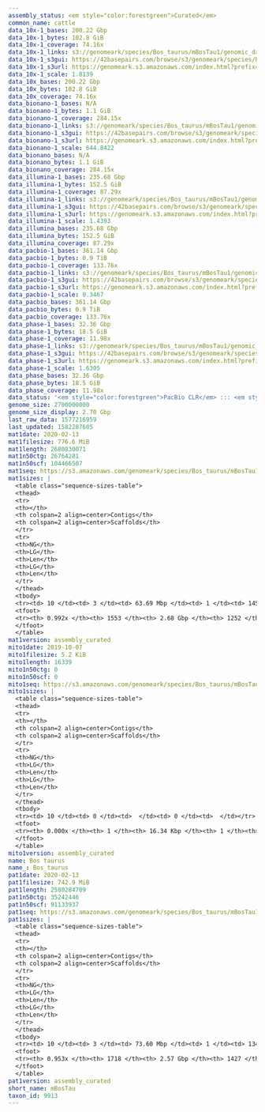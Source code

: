 ```yaml
---
assembly_status: <em style="color:forestgreen">Curated</em>
common_name: cattle
data_10x-1_bases: 200.22 Gbp
data_10x-1_bytes: 102.8 GiB
data_10x-1_coverage: 74.16x
data_10x-1_links: s3://genomeark/species/Bos_taurus/mBosTau1/genomic_data/10x/<br>
data_10x-1_s3gui: https://42basepairs.com/browse/s3/genomeark/species/Bos_taurus/mBosTau1/genomic_data/10x/
data_10x-1_s3url: https://genomeark.s3.amazonaws.com/index.html?prefix=species/Bos_taurus/mBosTau1/genomic_data/10x/
data_10x-1_scale: 1.8139
data_10x_bases: 200.22 Gbp
data_10x_bytes: 102.8 GiB
data_10x_coverage: 74.16x
data_bionano-1_bases: N/A
data_bionano-1_bytes: 1.1 GiB
data_bionano-1_coverage: 284.15x
data_bionano-1_links: s3://genomeark/species/Bos_taurus/mBosTau1/genomic_data/bionano/<br>
data_bionano-1_s3gui: https://42basepairs.com/browse/s3/genomeark/species/Bos_taurus/mBosTau1/genomic_data/bionano/
data_bionano-1_s3url: https://genomeark.s3.amazonaws.com/index.html?prefix=species/Bos_taurus/mBosTau1/genomic_data/bionano/
data_bionano-1_scale: 644.8422
data_bionano_bases: N/A
data_bionano_bytes: 1.1 GiB
data_bionano_coverage: 284.15x
data_illumina-1_bases: 235.68 Gbp
data_illumina-1_bytes: 152.5 GiB
data_illumina-1_coverage: 87.29x
data_illumina-1_links: s3://genomeark/species/Bos_taurus/mBosTau1/genomic_data/illumina/<br>
data_illumina-1_s3gui: https://42basepairs.com/browse/s3/genomeark/species/Bos_taurus/mBosTau1/genomic_data/illumina/
data_illumina-1_s3url: https://genomeark.s3.amazonaws.com/index.html?prefix=species/Bos_taurus/mBosTau1/genomic_data/illumina/
data_illumina-1_scale: 1.4393
data_illumina_bases: 235.68 Gbp
data_illumina_bytes: 152.5 GiB
data_illumina_coverage: 87.29x
data_pacbio-1_bases: 361.14 Gbp
data_pacbio-1_bytes: 0.9 TiB
data_pacbio-1_coverage: 133.76x
data_pacbio-1_links: s3://genomeark/species/Bos_taurus/mBosTau1/genomic_data/pacbio/<br>
data_pacbio-1_s3gui: https://42basepairs.com/browse/s3/genomeark/species/Bos_taurus/mBosTau1/genomic_data/pacbio/
data_pacbio-1_s3url: https://genomeark.s3.amazonaws.com/index.html?prefix=species/Bos_taurus/mBosTau1/genomic_data/pacbio/
data_pacbio-1_scale: 0.3467
data_pacbio_bases: 361.14 Gbp
data_pacbio_bytes: 0.9 TiB
data_pacbio_coverage: 133.76x
data_phase-1_bases: 32.36 Gbp
data_phase-1_bytes: 18.5 GiB
data_phase-1_coverage: 11.98x
data_phase-1_links: s3://genomeark/species/Bos_taurus/mBosTau1/genomic_data/phase/<br>
data_phase-1_s3gui: https://42basepairs.com/browse/s3/genomeark/species/Bos_taurus/mBosTau1/genomic_data/phase/
data_phase-1_s3url: https://genomeark.s3.amazonaws.com/index.html?prefix=species/Bos_taurus/mBosTau1/genomic_data/phase/
data_phase-1_scale: 1.6305
data_phase_bases: 32.36 Gbp
data_phase_bytes: 18.5 GiB
data_phase_coverage: 11.98x
data_status: '<em style="color:forestgreen">PacBio CLR</em> ::: <em style="color:forestgreen">10x</em> ::: <em style="color:forestgreen">Phase</em> ::: <em style="color:forestgreen">Illumina</em>'
genome_size: 2700000000
genome_size_display: 2.70 Gbp
last_raw_data: 1577216959
last_updated: 1582287605
mat1date: 2020-02-13
mat1filesize: 776.6 MiB
mat1length: 2680830071
mat1n50ctg: 26764281
mat1n50scf: 104466507
mat1seq: https://s3.amazonaws.com/genomeark/species/Bos_taurus/mBosTau1/assembly_curated/mBosTau1.mat.cur.20200213.fasta.gz
mat1sizes: |
  <table class="sequence-sizes-table">
  <thead>
  <tr>
  <th></th>
  <th colspan=2 align=center>Contigs</th>
  <th colspan=2 align=center>Scaffolds</th>
  </tr>
  <tr>
  <th>NG</th>
  <th>LG</th>
  <th>Len</th>
  <th>LG</th>
  <th>Len</th>
  </tr>
  </thead>
  <tbody>
  <tr><td> 10 </td><td> 3 </td><td> 63.69 Mbp </td><td> 1 </td><td> 145.54 Mbp </td></tr>  <tr><td> 20 </td><td> 8 </td><td> 47.65 Mbp </td><td> 3 </td><td> 120.79 Mbp </td></tr>  <tr><td> 30 </td><td> 14 </td><td> 38.56 Mbp </td><td> 6 </td><td> 117.22 Mbp </td></tr>  <tr><td> 40 </td><td> 22 </td><td> 32.06 Mbp </td><td> 8 </td><td> 110.43 Mbp </td></tr>  <tr style="background-color:#cccccc;"><td> 50 </td><td> 31 </td><td style="background-color:#88ff88;"> 26.76 Mbp </td><td> 10 </td><td style="background-color:#88ff88;"> 104.47 Mbp </td></tr>  <tr><td> 60 </td><td> 42 </td><td> 24.09 Mbp </td><td> 13 </td><td> 84.27 Mbp </td></tr>  <tr><td> 70 </td><td> 55 </td><td> 17.44 Mbp </td><td> 17 </td><td> 72.62 Mbp </td></tr>  <tr><td> 80 </td><td> 73 </td><td> 12.95 Mbp </td><td> 21 </td><td> 62.58 Mbp </td></tr>  <tr><td> 90 </td><td> 106 </td><td> 5.48 Mbp </td><td> 25 </td><td> 51.31 Mbp </td></tr>  <tr><td> 100 </td><td> 0 </td><td>  </td><td> 0 </td><td>  </td></tr>  </tbody>
  <tfoot>
  <tr><th> 0.992x </th><th> 1553 </th><th> 2.68 Gbp </th><th> 1252 </th><th> 2.68 Gbp </th></tr>
  </tfoot>
  </table>
mat1version: assembly_curated
mito1date: 2019-10-07
mito1filesize: 5.2 KiB
mito1length: 16339
mito1n50ctg: 0
mito1n50scf: 0
mito1seq: https://s3.amazonaws.com/genomeark/species/Bos_taurus/mBosTau1/assembly_curated/mBosTau1.mat.cur.20191007.MT.fasta.gz
mito1sizes: |
  <table class="sequence-sizes-table">
  <thead>
  <tr>
  <th></th>
  <th colspan=2 align=center>Contigs</th>
  <th colspan=2 align=center>Scaffolds</th>
  </tr>
  <tr>
  <th>NG</th>
  <th>LG</th>
  <th>Len</th>
  <th>LG</th>
  <th>Len</th>
  </tr>
  </thead>
  <tbody>
  <tr><td> 10 </td><td> 0 </td><td>  </td><td> 0 </td><td>  </td></tr>  <tr><td> 20 </td><td> 0 </td><td>  </td><td> 0 </td><td>  </td></tr>  <tr><td> 30 </td><td> 0 </td><td>  </td><td> 0 </td><td>  </td></tr>  <tr><td> 40 </td><td> 0 </td><td>  </td><td> 0 </td><td>  </td></tr>  <tr style="background-color:#cccccc;"><td> 50 </td><td> 0 </td><td style="background-color:#ff8888;">  </td><td> 0 </td><td style="background-color:#ff8888;">  </td></tr>  <tr><td> 60 </td><td> 0 </td><td>  </td><td> 0 </td><td>  </td></tr>  <tr><td> 70 </td><td> 0 </td><td>  </td><td> 0 </td><td>  </td></tr>  <tr><td> 80 </td><td> 0 </td><td>  </td><td> 0 </td><td>  </td></tr>  <tr><td> 90 </td><td> 0 </td><td>  </td><td> 0 </td><td>  </td></tr>  <tr><td> 100 </td><td> 0 </td><td>  </td><td> 0 </td><td>  </td></tr>  </tbody>
  <tfoot>
  <tr><th> 0.000x </th><th> 1 </th><th> 16.34 Kbp </th><th> 1 </th><th> 16.34 Kbp </th></tr>
  </tfoot>
  </table>
mito1version: assembly_curated
name: Bos taurus
name_: Bos_taurus
pat1date: 2020-02-13
pat1filesize: 742.9 MiB
pat1length: 2580284709
pat1n50ctg: 35242446
pat1n50scf: 91133937
pat1seq: https://s3.amazonaws.com/genomeark/species/Bos_taurus/mBosTau1/assembly_curated/mBosTau1.pat.cur.20200213.fasta.gz
pat1sizes: |
  <table class="sequence-sizes-table">
  <thead>
  <tr>
  <th></th>
  <th colspan=2 align=center>Contigs</th>
  <th colspan=2 align=center>Scaffolds</th>
  </tr>
  <tr>
  <th>NG</th>
  <th>LG</th>
  <th>Len</th>
  <th>LG</th>
  <th>Len</th>
  </tr>
  </thead>
  <tbody>
  <tr><td> 10 </td><td> 3 </td><td> 73.60 Mbp </td><td> 1 </td><td> 134.17 Mbp </td></tr>  <tr><td> 20 </td><td> 7 </td><td> 61.25 Mbp </td><td> 4 </td><td> 119.44 Mbp </td></tr>  <tr><td> 30 </td><td> 12 </td><td> 45.73 Mbp </td><td> 6 </td><td> 112.63 Mbp </td></tr>  <tr><td> 40 </td><td> 18 </td><td> 39.81 Mbp </td><td> 8 </td><td> 106.48 Mbp </td></tr>  <tr style="background-color:#cccccc;"><td> 50 </td><td> 25 </td><td style="background-color:#88ff88;"> 35.24 Mbp </td><td> 11 </td><td style="background-color:#88ff88;"> 91.13 Mbp </td></tr>  <tr><td> 60 </td><td> 35 </td><td> 22.38 Mbp </td><td> 14 </td><td> 82.50 Mbp </td></tr>  <tr><td> 70 </td><td> 48 </td><td> 17.34 Mbp </td><td> 18 </td><td> 69.72 Mbp </td></tr>  <tr><td> 80 </td><td> 69 </td><td> 10.04 Mbp </td><td> 22 </td><td> 60.72 Mbp </td></tr>  <tr><td> 90 </td><td> 114 </td><td> 2.71 Mbp </td><td> 27 </td><td> 44.12 Mbp </td></tr>  <tr><td> 100 </td><td> 0 </td><td>  </td><td> 0 </td><td>  </td></tr>  </tbody>
  <tfoot>
  <tr><th> 0.953x </th><th> 1718 </th><th> 2.57 Gbp </th><th> 1427 </th><th> 2.58 Gbp </th></tr>
  </tfoot>
  </table>
pat1version: assembly_curated
short_name: mBosTau
taxon_id: 9913
---
```


